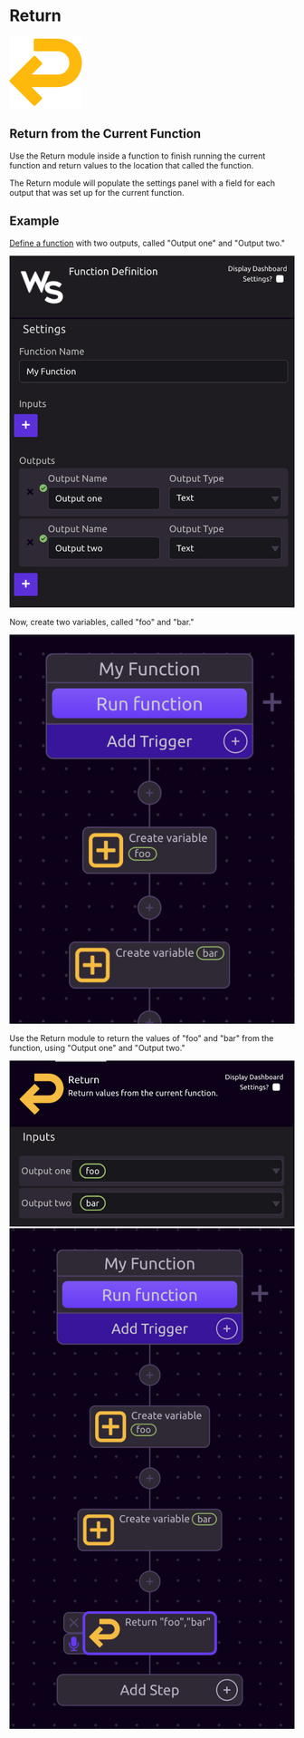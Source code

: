 # Return

![Return values from the current function.](../../../.gitbook/assets/return.png)

## **Return from the Current Function**

Use the Return module inside a function to finish running the current function and return values to the location that called the function.

The Return module will populate the settings panel with a field for each output that was set up for the current function.

## Example

[Define a function](function-definition.md) with two outputs, called "Output one" and "Output two."

![](../../../.gitbook/assets/screen-shot-2019-07-16-at-10.59.46-am.png)

Now, create two variables, called "foo" and "bar."

![](../../../.gitbook/assets/screen-shot-2019-07-16-at-11.03.52-am.png)

Use the Return module to return the values of "foo" and "bar" from the function, using "Output one" and "Output two."

![](../../../.gitbook/assets/screen-shot-2019-07-16-at-11.00.29-am.png) ![](../../../.gitbook/assets/screen-shot-2019-07-16-at-11.00.48-am.png) 

